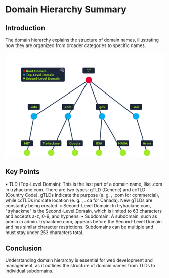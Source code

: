 # Domain Hierarchy Summary 

## Introduction 
The domain hierarchy explains the structure of domain names, illustrating how they are organized from broader categories to specific names. 

![alt text](image.png)

## Key Points 
• TLD (Top-Level Domain): This is the last part of a domain name, like .com in tryhackme.com. There are two types: gTLD (Generic) and ccTLD (Country Code). gTLDs indicate the purpose (e. g. , .com for commercial), while ccTLDs indicate location (e. g. , . ca for Canada). New gTLDs are constantly being created. 
• Second-Level Domain: In tryhackme.com, "tryhackme" is the Second-Level Domain, which is limited to 63 characters and accepts a-z, 0-9, and hyphens. 
• Subdomain: A subdomain, such as admin in admin. tryhackme.com, appears before the Second-Level Domain and has similar character restrictions. Subdomains can be multiple and must stay under 253 characters total. 

## Conclusion 
Understanding domain hierarchy is essential for web development and management, as it outlines the structure of domain names from TLDs to individual subdomains.